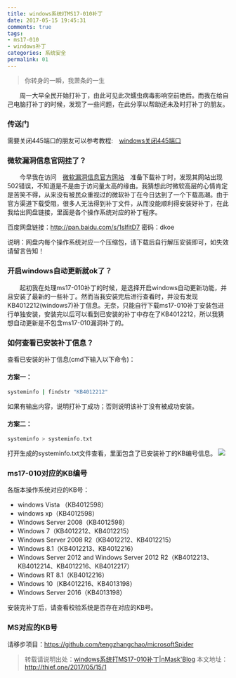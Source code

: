 ```yaml
---
title: windows系统打MS17-010补丁
date: 2017-05-15 19:45:31
comments: true
tags:
- ms17-010
- windows补丁
categories: 系统安全
permalink: 01
---
```

<blockquote class="blockquote-center">你转身的一瞬，我萧条的一生</blockquote>
　　周一大早全民开始打补丁，由此可见此次蠕虫病毒影响空前绝后。而我在给自己电脑打补丁的时候，发现了一些问题，在此分享以帮助还未及时打补丁的朋友。
<!--more -->

### 传送门
需要关闭445端口的朋友可以参考教程:　[windows关闭445端口](http://thief.one/2017/05/13/2)

### 微软漏洞信息官网挂了？
　　今早我在访问　[微软漏洞信息官方网站](https://technet.microsoft.com/en-us/library/security/MS17-010)　准备下载补丁时，发现其网站出现502错误，不知道是不是由于访问量太高的缘由。我猜想此时微软高层的心情肯定是苦笑不得，从来没有被民众重视过的微软补丁在今日达到了一个下载高潮。由于官方渠道下载受阻，很多人无法得到补丁文件，从而没能顺利得安装好补丁，在此我给出网盘链接，里面是各个操作系统对应的补丁程序。

百度网盘链接：http://pan.baidu.com/s/1slfitD7 密码：dkoe

说明：网盘内每个操作系统对应一个压缩包，请下载后自行解压安装即可，如失效请留言告知！

### 开启windows自动更新就ok了？
　　起初我在处理ms17-010补丁的时候，是选择开启windows自动更新功能，并且安装了最新的一些补丁。然而当我安装完后进行查看时，并没有发现KB4012212(windows7)补丁信息。无奈，只能自行下载ms17-010补丁安装包进行单独安装，安装完以后可以看到已安装的补丁中存在了KB4012212，所以我猜想自动更新是不包含ms17-010漏洞补丁的。

### 如何查看已安装补丁信息？
查看已安装的补丁信息(cmd下输入以下命令)：
#### 方案一：
```bash
systeminfo | findstr "KB4012212"
```
如果有输出内容，说明打补丁成功；否则说明该补丁没有被成功安装。
#### 方案二：
```bash
systeminfo > systeminfo.txt
```
打开生成的systeminfo.txt文件查看，里面包含了已安装补丁的KB编号信息。
![](/upload_image/2017051501/1.png)

### ms17-010对应的KB编号
各版本操作系统对应的KB号：
* windows Vista （KB4012598）
* windows xp（KB4012598）
* Windows Server 2008（KB4012598）
* Windows 7（KB4012212、KB4012215）
* Windows Server 2008 R2（KB4012212、KB4012215）
* Windows 8.1（KB4012213、KB4012216）
* Windows Server 2012 and Windows Server 2012 R2（KB4012213、KB4012214、KB4012216、KB4012217）
* Windows RT 8.1（KB4012216）
* Windows 10（KB4012216、KB4013198）
* Windows Server 2016（KB4013198）

安装完补丁后，请查看校验系统是否存在对应的KB号。

### MS对应的KB号
请移步项目：https://github.com/tengzhangchao/microsoftSpider


>转载请说明出处：[windows系统打MS17-010补丁|nMask'Blog](http://thief.one/2017/05/15/1)
本文地址：http://thief.one/2017/05/15/1
